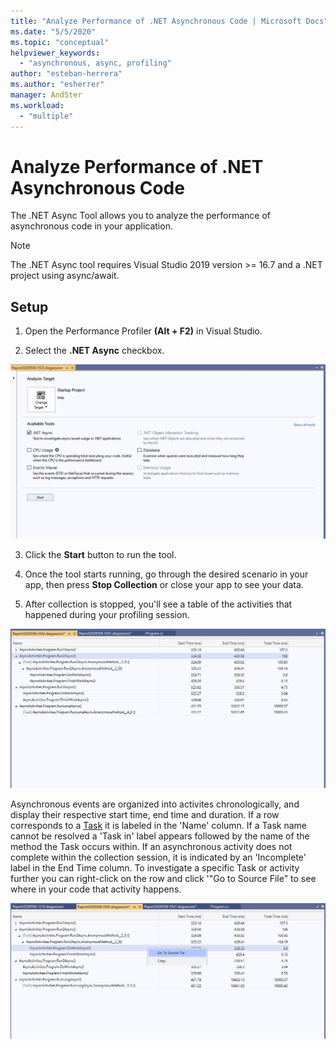 ```yaml
---
title: "Analyze Performance of .NET Asynchronous Code | Microsoft Docs"
ms.date: "5/5/2020"
ms.topic: "conceptual"
helpviewer_keywords:
  - "asynchronous, async, profiling"
author: "esteban-herrera"
ms.author: "esherrer"
manager: AndSter
ms.workload:
  - "multiple"
---
```


# Analyze Performance of .NET Asynchronous Code

The .NET Async Tool allows you to analyze the performance of asynchronous code in your application.

>[!NOTE]
> The .NET Async tool requires Visual Studio 2019 version >= 16.7 and a .NET project using async/await.

## Setup

1. Open the Performance Profiler **(Alt + F2)** in Visual Studio.

2. Select the **.NET Async** checkbox.

![.NET Async Tool Selected](../profiling/media/async_tool_selected.png ".NET Async Tool Selected")

3. Click the **Start** button to run the tool.

4. Once the tool starts running, go through the desired scenario in your app, then press **Stop Collection** or close your app to see your data.

5. After collection is stopped, you'll see a table of the activities that happened during your profiling session.

![.NET Async Tool Stopped](../profiling/media/async_tool_opened.png ".NET Async Tool Stopped")

Asynchronous events are organized into activites chronologically, and display their respective start time, end time and duration. If a row corresponds to a [Task](https://docs.microsoft.com/dotnet/api/system.threading.tasks) it is labeled in the 'Name' column. If a Task name cannot be resolved a 'Task in' label appears followed by the name of the method the Task occurs within. If an asynchronous activity does not complete within the collection session, it is indicated by an 'Incomplete' label in the End Time column. To investigate a specific Task or activity further you can right-click on the row and click '"Go to Source File" to see where in your code that activity happens.

![.NET Async Go To Source](../profiling/media/async_tool_gotosource.png ".NET Async Go To Source")
